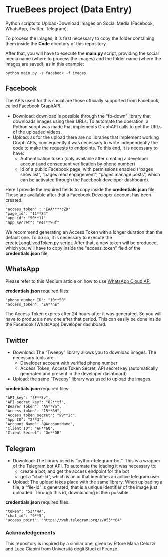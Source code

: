 # TrueBees project (Data Entry)
Python scripts to Upload-Download images on Social Media (Facebook, WhatsApp, Twitter, Telegram).

To process the images, it is first necessary to copy the folder containing them inside the **Code** directory of this repository.

After that, you will have to execute the **main.py** script, providing the social media name (where to process the images) and the folder name (where the images are saved), as in this example:

```
python main.py -s facebook -f images
```

## Facebook
The APIs used for this social are those officially supported from Facebook, called Facebook GraphAPI.
* Download: download is possible through the “fb-down” library that downloads images using their URLs. To automate the operation, a Python script was made that implements GraphAPI calls to get the URLs of the uploaded videos.
* Upload: as for the upload there are no libraries that implement working Graph APIs, consequently it was necessary to write independently the code to make the requests to endpoints. To this end, it is necessary to have: 
  * Authentication token (only available after creating a developer account and consequent verification by phone number) 
  * Id of a public Facebook page, with permissions enabled (“pages show list”, “pages read engagement”, “pages manage posts”, which can be activated through the Facebook developer dashboard).

Here I provide the required fields to copy inside the **credentials.json** file. These are available after that a Facebook Developer account has been created.

```
"access_token" : "EAA****cZD"
"page_id": "11**84"
"app_id": "50**11"
"app_secret": "e41**90f"
```
We recommend generating an Access Token with a longer duration than the default one. To do so, it is necessary to execute the createLongLivedToken.py script. After that, a new token will be produced, which you will have to copy inside the "access_token" field of the **credentials.json** file.

## WhatsApp
Please refer to this Medium article on how to use [WhatsApp Cloud API](https://medium.com/@today.rafi/whatsapp-cloud-api-how-to-send-whatsapp-messages-from-python-9baa03c93b5d)

**credentials.json** required files:
```
"phone_number_ID": "10**50"
"access_token": "EA**nE"
```
The Access Token expires after 24 hours after it was generated. So you will have to produce a new one after that period. This can easily be done inside the Facebook (WhatsApp) Developer dashboard.

## Twitter
* Download: The “Tweepy” library allows you to download images. The necessary tools are:
  * Developer account with verified phone number
   * Access Token, Access Token Secret, API secret key (automatically generated and present in the developer dashboard)
* Upload: the same “Tweepy” library was used to upload the images.

**credentials.json** required files:
```
"API_key": "3F**5v",
"API_secret_key": "82**tf",
"Bearer Token": "AA**Ya",
"Access_token": "15**BH",
"Access_token_secret": "99**2c",
"App ID": "2**3",
"Account Name": "@AccountName",
"Client ID": "eF**aQ",
"Client Secret": "Ge**DB"
```


## Telegram
* Download: The library used is “python-telegram-bot”. This is a wrapper of the Telegram bot API. To automate the loading it was necessary to:
  * create a bot, and get the access endpoint for the bot
  * get a “chat-id”, which is an id that identifies an active telegram user
* Upload: The upload takes place with the same library. When uploading a file, a “file-id” is generated, that is a unique identifier of the image just uploaded. Through this id, downloading is then possible.

**credentials.json** required files:
```
"token": "53**4A",
"chat_id": "9**5",
"access_point": "https://web.telegram.org/z/#53**64"
```

### Acknowledgements
This repository is inspired by a similar one, given by Ettore Maria Celozzi and Luca Ciabini from Università degli Studi di Firenze.




